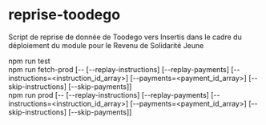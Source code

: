 # reprise-toodego
Script de reprise de donnée de Toodego vers Insertis dans le cadre du déploiement du module pour le Revenu de Solidarité Jeune  

npm run test  
npm run fetch-prod [-- [--replay-instructions] [--replay-payments] [--instructions=<instruction_id_array>] [--payments=<payment_id_array>] [--skip-instructions] [--skip-payments]]  
npm run prod [-- [--replay-instructions] [--replay-payments] [--instructions=<instruction_id_array>] [--payments=<payment_id_array>] [--skip-instructions] [--skip-payments]]  
